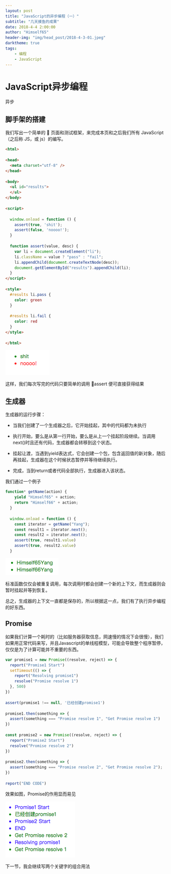 ```yaml
---
layout: post
title: "JavaScript的异步编程（一）"
subtitle: "几天摸鱼的成果"
date: 2018-4-4 2:00:00
author: "Himself65"
header-img: "img/head_post/2018-4-3-01.jpeg"
darktheme: true
tags: 
    - 编程
    - JavaScript
---
```

# JavaScript异步编程

异步

## 脚手架的搭建

我们写出一个简单的  页面和测试框架，来完成本页和之后我们所有 JavaScript（之后称 JS，或 js）的编写。

```html
<html>

<head>
  <meta charset="utf-8" />
</head>

<body>
  <ul id="results">
  </ul>
</body>

<script>

  window.onload = function () {
    assert(true, 'shit');
    assert(false, 'noooo!');
  }

  function assert(value, desc) {
    var li = document.createElement("li");
    li.className = value ? "pass" : "fail";
    li.appendChild(document.createTextNode(desc));
    document.getElementById("results").appendChild(li);
  }
</script>

<style>
  #results li.pass {
    color: green
  }

  #results li.fail {
    color: red
  }
</style>

</html>
```

![效果如下](/img/in_post/2018-4-3-01-PNG.png)

这样，我们每次写完的代码只要简单的调用 assert 便可直接获得结果

## 生成器

生成器的运行步骤：

- 当我们创建了一个生成器之后，它开始挂起，其中的代码都为未执行

- 执行开始，要么是从第一行开始，要么是从上一个挂起阶段继续。当调用next()时且还有代码，生成器都会转移到这个状态。

- 挂起让渡，当遇到yield表达式，它会创建一个包，包含返回值的新对象，随后再挂起，生成器在这个时候状态暂停并等待继续执行。

- 完成，当到return或者代码全部执行，生成器进入该状态。

我们通过一个例子

``` JavaScript
function* getName(action) {
    yield "Himself65" + action;
    return "Himself66" + action;
  }

  window.onload = function () {
    const iterator = getName("Yang");
    const result1 = iterator.next();
    const result2 = iterator.next();
    assert(true, result1.value)
    assert(true, result2.value)
  }
```

![效果如下](/img/in_post/2018-4-3-02-PNG.png)

标准函数仅仅会被重复调用，每次调用时都会创建一个新的上下文，而生成器则会暂时挂起并等到恢复。

总之，生成器的上下文一直都是保存的，所以根据这一点，我们有了执行异步编程的好东西。

## Promise

如果我们计算一个耗时的（比如服务器获取信息，网速慢的情况下会很慢），我们如果用正常代码来写，并且Javascript的单线程模型，可能会导致整个程序暂停，仅仅是为了计算可能并不重要的东西。

``` JavaScript
var promise1 = new Promise((resolve, reject) => {
  report("Promise1 Start")
  setTimeout(() => {
    report("Resolving promise1")
    resolve("Promise resolve 1")
  }, 500)
})

assert(promise1 !== null, '已经创建promise1')

promise1.then(something => {
  assert(something === "Promise resolve 1", "Get Promise resolve 1")
})

const promise2 = new Promise((resolve, reject) => {
  report("Promise2 Start")
  resolve("Promise resolve 2")
})

promise2.then(something => {
  assert(something === "Promise resolve 2", "Get Promise resolve 2");
})

report("END CODE")
```

效果如图，Promise的作用显而易见

![效果如下](/img/in_post/2018-4-3-03-PNG.png)

下一节，我会继续写两个关键字的组合用法